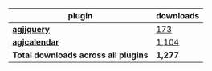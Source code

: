 plugin|downloads
------|----------
[**agjjquery**](https://www.npmjs.com/package/agjjquery)|[173](https://www.npmjs.com/package/agjjquery)
[**agjcalendar**](https://www.npmjs.com/package/agjcalendar)|[1,104](https://www.npmjs.com/package/agjcalendar)
**Total downloads across all plugins**|**1,277**
